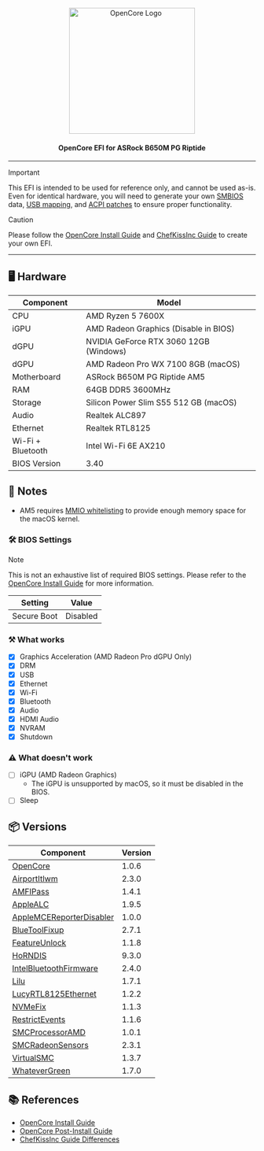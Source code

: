 <br />
<div align=center>
    <div align="center">
        <img src="https://github.com/acidanthera/OpenCorePkg/raw/master/Docs/Logos/OpenCore_with_text_Large.png" alt="OpenCore Logo" width="256"/>
    </div>
  <h4>OpenCore EFI for ASRock B650M PG Riptide</a></h4>
</div>

___

> [!IMPORTANT]  
> This EFI is intended to be used for reference only, and cannot be used as-is. Even for identical hardware, you will need to generate your own [SMBIOS](https://dortania.github.io/OpenCore-Install-Guide/AMD/zen.html#platforminfo) data, [USB mapping](https://dortania.github.io/OpenCore-Post-Install/usb/), and [ACPI patches](https://chefkissinc.github.io/guides/hackintosh/gathering-files/acpi/#generating-the-ssdts) to ensure proper functionality.

> [!CAUTION]
> Please follow the [OpenCore Install Guide](https://dortania.github.io/OpenCore-Install-Guide/) and [ChefKissInc Guide](https://chefkissinc.github.io/guides/hackintosh/) to create your own EFI.

___

## 🖥️ Hardware

| Component         | Model                                  |
| ----------------- | -------------------------------------- |
| CPU               | AMD Ryzen 5 7600X                      |
| iGPU              | AMD Radeon Graphics (Disable in BIOS)  |
| dGPU              | NVIDIA GeForce RTX 3060 12GB (Windows) |
| dGPU              | AMD Radeon Pro WX 7100 8GB (macOS)     |
| Motherboard       | ASRock B650M PG Riptide AM5            |
| RAM               | 64GB DDR5 3600MHz                      |
| Storage           | Silicon Power Slim S55 512 GB (macOS)  |
| Audio             | Realtek ALC897                         |
| Ethernet          | Realtek RTL8125                        |
| Wi-Fi + Bluetooth | Intel Wi-Fi 6E AX210                   |
| BIOS Version      | 3.40                                   |

## 📝 Notes

- AM5 requires [MMIO whitelisting](https://dortania.github.io/OpenCore-Install-Guide/extras/kaslr-fix.html#using-devirtualisemmio) to provide enough memory space for the macOS kernel.

### 🛠️ BIOS Settings

> [!NOTE]
> This is not an exhaustive list of required BIOS settings. Please refer to the [OpenCore Install Guide](https://dortania.github.io/OpenCore-Install-Guide/AMD/zen.html#amd-bios-settings) for more information.

| Setting     | Value    |
| ----------- | -------- |
| Secure Boot | Disabled |

### ⚒️ What works

- [x] Graphics Acceleration (AMD Radeon Pro dGPU Only)
- [x] DRM
- [x] USB
- [x] Ethernet
- [X] Wi-Fi
- [x] Bluetooth
- [x] Audio
- [x] HDMI Audio
- [x] NVRAM
- [x] Shutdown

### ⚠️ What doesn't work

- [ ] iGPU (AMD Radeon Graphics)
  - The iGPU is unsupported by macOS, so it must be disabled in the BIOS.
- [ ] Sleep

## 📦 Versions

| Component                                                                                                             | Version |
| --------------------------------------------------------------------------------------------------------------------- | ------- |
| [OpenCore](https://github.com/acidanthera/OpenCorePkg/)                                                               | 1.0.6   |
| [AirportItlwm](https://github.com/OpenIntelWireless/itlwm/)                                                           | 2.3.0   |
| [AMFIPass](https://github.com/dortania/OpenCore-Legacy-Patcher/tree/main/payloads/Kexts/Acidanthera/)                 | 1.4.1   |
| [AppleALC](https://github.com/acidanthera/AppleALC)                                                                   | 1.9.5   |
| [AppleMCEReporterDisabler](https://github.com/acidanthera/bugtracker/files/3703498/AppleMCEReporterDisabler.kext.zip) | 1.0.0   |
| [BlueToolFixup](https://github.com/acidanthera/BrcmPatchRAM)                                                          | 2.7.1   |
| [FeatureUnlock](https://github.com/acidanthera/FeatureUnlock/)                                                        | 1.1.8   |
| [HoRNDIS](https://github.com/TomHeaven/HoRNDIS/)                                                                      | 9.3.0   |
| [IntelBluetoothFirmware](https://github.com/OpenIntelWireless/IntelBluetoothFirmware/)                                | 2.4.0   |
| [Lilu](https://github.com/acidanthera/Lilu)                                                                           | 1.7.1   |
| [LucyRTL8125Ethernet](https://github.com/Mieze/LucyRTL8125Ethernet)                                                   | 1.2.2   |
| [NVMeFix](https://github.com/acidanthera/NVMeFix)                                                                     | 1.1.3   |
| [RestrictEvents](https://github.com/acidanthera/RestrictEvents)                                                       | 1.1.6   |
| [SMCProcessorAMD](https://github.com/Lorys89/SMCProcessorAMD)                                                         | 1.0.1   |
| [SMCRadeonSensors](https://github.com/ChefKissInc/SMCRadeonSensors)                                                   | 2.3.1   |
| [VirtualSMC](https://github.com/acidanthera/VirtualSMC)                                                               | 1.3.7   |
| [WhateverGreen](https://github.com/acidanthera/WhateverGreen)                                                         | 1.7.0   |

## 📚 References

- [OpenCore Install Guide](https://dortania.github.io/OpenCore-Install-Guide/)
- [OpenCore Post-Install Guide](https://dortania.github.io/OpenCore-Post-Install/)
- [ChefKissInc Guide Differences](https://github.com/ChefKissInc/ChefKissInc.github.io/blob/5fb9b8f8aee751f0000a05dc5c15f318f9170e44/content/0.guide/1.guide-differences.md)
